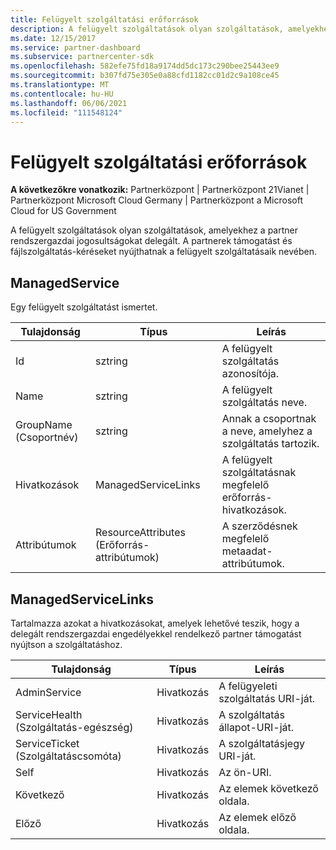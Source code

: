 ```yaml
---
title: Felügyelt szolgáltatási erőforrások
description: A felügyelt szolgáltatások olyan szolgáltatások, amelyekhez a partner rendszergazdai jogosultságokat delegált. A partnerek támogatást és fájlszolgáltatás-kéréseket nyújthatnak a felügyelt szolgáltatásaik nevében.
ms.date: 12/15/2017
ms.service: partner-dashboard
ms.subservice: partnercenter-sdk
ms.openlocfilehash: 582efe75fd18a9174dd5dc173c290bee25443ee9
ms.sourcegitcommit: b307fd75e305e0a88cfd1182cc01d2c9a108ce45
ms.translationtype: MT
ms.contentlocale: hu-HU
ms.lasthandoff: 06/06/2021
ms.locfileid: "111548124"
---
```

# <a name="managed-service-resources"></a>Felügyelt szolgáltatási erőforrások

**A következőkre vonatkozik:** Partnerközpont | Partnerközpont 21Vianet | Partnerközpont Microsoft Cloud Germany | Partnerközpont a Microsoft Cloud for US Government

A felügyelt szolgáltatások olyan szolgáltatások, amelyekhez a partner rendszergazdai jogosultságokat delegált. A partnerek támogatást és fájlszolgáltatás-kéréseket nyújthatnak a felügyelt szolgáltatásaik nevében.

## <a name="managedservice"></a>ManagedService

Egy felügyelt szolgáltatást ismertet.

| Tulajdonság   | Típus                | Leírás                                              |
|------------|---------------------|----------------------------------------------------------|
| Id         | sztring              | A felügyelt szolgáltatás azonosítója.                                  |
| Name       | sztring              | A felügyelt szolgáltatás neve.                         |
| GroupName (Csoportnév)  | sztring              | Annak a csoportnak a neve, amelyhez a szolgáltatás tartozik.      |
| Hivatkozások      | ManagedServiceLinks | A felügyelt szolgáltatásnak megfelelő erőforrás-hivatkozások. |
| Attribútumok | ResourceAttributes (Erőforrás-attribútumok)  | A szerződésnek megfelelő metaadat-attribútumok.  |

## <a name="managedservicelinks"></a>ManagedServiceLinks

Tartalmazza azokat a hivatkozásokat, amelyek lehetővé teszik, hogy a delegált rendszergazdai engedélyekkel rendelkező partner támogatást nyújtson a szolgáltatáshoz.

| Tulajdonság      | Típus | Leírás                 |
|---------------|------|-----------------------------|
| AdminService  | Hivatkozás | A felügyeleti szolgáltatás URI-ját.      |
| ServiceHealth (Szolgáltatás-egészség) | Hivatkozás | A szolgáltatás állapot-URI-ját.     |
| ServiceTicket (Szolgáltatáscsomóta) | Hivatkozás | A szolgáltatásjegy URI-ját.     |
| Self          | Hivatkozás | Az ön-URI.               |
| Következő          | Hivatkozás | Az elemek következő oldala.     |
| Előző      | Hivatkozás | Az elemek előző oldala. |

